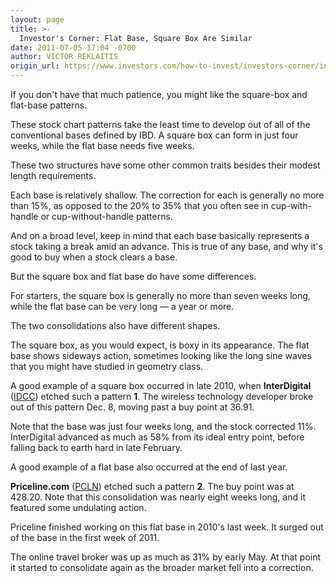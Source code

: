 ```yaml
---
layout: page
title: >-
  Investor's Corner: Flat Base, Square Box Are Similar
date: 2011-07-05 17:04 -0700
author: VICTOR REKLAITIS
origin_url: https://www.investors.com/how-to-invest/investors-corner/investors-corner-flat-base-square-box-are-similar/
---
```


If you don't have that much patience, you might like the square-box and flat-base patterns.

These stock chart patterns take the least time to develop out of all of the conventional bases defined by IBD. A square box can form in just four weeks, while the flat base needs five weeks.

These two structures have some other common traits besides their modest length requirements.

Each base is relatively shallow. The correction for each is generally no more than 15%, as opposed to the 20% to 35% that you often see in cup-with-handle or cup-without-handle patterns.

And on a broad level, keep in mind that each base basically represents a stock taking a break amid an advance. This is true of any base, and why it's good to buy when a stock clears a base.

But the square box and flat base do have some differences.

For starters, the square box is generally no more than seven weeks long, while the flat base can be very long — a year or more.

The two consolidations also have different shapes.

The square box, as you would expect, is boxy in its appearance. The flat base shows sideways action, sometimes looking like the long sine waves that you might have studied in geometry class.

A good example of a square box occurred in late 2010, when **InterDigital** ([IDCC](https://research.investors.com/quote.aspx?symbol=IDCC)) etched such a pattern **1**. The wireless technology developer broke out of this pattern Dec. 8, moving past a buy point at 36.91.

Note that the base was just four weeks long, and the stock corrected 11%. InterDigital advanced as much as 58% from its ideal entry point, before falling back to earth hard in late February.

A good example of a flat base also occurred at the end of last year.

**Priceline.com** ([PCLN](https://research.investors.com/quote.aspx?symbol=PCLN)) etched such a pattern **2**. The buy point was at 428.20. Note that this consolidation was nearly eight weeks long, and it featured some undulating action.

Priceline finished working on this flat base in 2010's last week. It surged out of the base in the first week of 2011.

The online travel broker was up as much as 31% by early May. At that point it started to consolidate again as the broader market fell into a correction.
